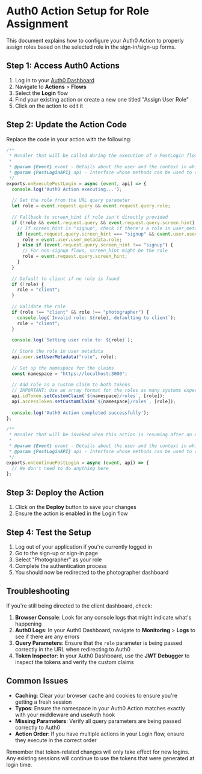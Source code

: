# Auth0 Action Setup for Role Assignment

This document explains how to configure your Auth0 Action to properly assign roles based on the selected role in the sign-in/sign-up forms.

## Step 1: Access Auth0 Actions

1. Log in to your [Auth0 Dashboard](https://manage.auth0.com/)
2. Navigate to **Actions** > **Flows**
3. Select the **Login** flow
4. Find your existing action or create a new one titled "Assign User Role"
5. Click on the action to edit it

## Step 2: Update the Action Code

Replace the code in your action with the following:

```javascript
/**
 * Handler that will be called during the execution of a PostLogin flow.
 *
 * @param {Event} event - Details about the user and the context in which they are logging in.
 * @param {PostLoginAPI} api - Interface whose methods can be used to change the behavior of the login.
 */
exports.onExecutePostLogin = async (event, api) => {
  console.log('Auth0 Action executing...');
  
  // Get the role from the URL query parameter
  let role = event.request.query && event.request.query.role;
  
  // Fallback to screen_hint if role isn't directly provided
  if (!role && event.request.query && event.request.query.screen_hint) {
    // If screen_hint is "signup", check if there's a role in user_metadata
    if (event.request.query.screen_hint === "signup" && event.user.user_metadata && event.user.user_metadata.role) {
      role = event.user.user_metadata.role;
    } else if (event.request.query.screen_hint !== "signup") {
      // For non-signup flows, screen_hint might be the role
      role = event.request.query.screen_hint;
    }
  }
  
  // Default to client if no role is found
  if (!role) {
    role = "client";
  }
  
  // Validate the role
  if (role !== "client" && role !== "photographer") {
    console.log(`Invalid role: ${role}, defaulting to client`);
    role = "client";
  }
  
  console.log(`Setting user role to: ${role}`);
  
  // Store the role in user metadata
  api.user.setUserMetadata("role", role);
  
  // Set up the namespace for the claims
  const namespace = "https://localhost:3000";
  
  // Add role as a custom claim to both tokens
  // IMPORTANT: Use an array format for the roles as many systems expect this
  api.idToken.setCustomClaim(`${namespace}/roles`, [role]);
  api.accessToken.setCustomClaim(`${namespace}/roles`, [role]);
  
  console.log('Auth0 Action completed successfully');
};

/**
 * Handler that will be invoked when this action is resuming after an external redirect.
 *
 * @param {Event} event - Details about the user and the context in which they are logging in.
 * @param {PostLoginAPI} api - Interface whose methods can be used to change the behavior of the login.
 */
exports.onContinuePostLogin = async (event, api) => {
  // We don't need to do anything here
};
```

## Step 3: Deploy the Action

1. Click on the **Deploy** button to save your changes
2. Ensure the action is enabled in the Login flow

## Step 4: Test the Setup

1. Log out of your application if you're currently logged in
2. Go to the sign-up or sign-in page
3. Select "Photographer" as your role
4. Complete the authentication process
5. You should now be redirected to the photographer dashboard

## Troubleshooting

If you're still being directed to the client dashboard, check:

1. **Browser Console**: Look for any console logs that might indicate what's happening
2. **Auth0 Logs**: In your Auth0 Dashboard, navigate to **Monitoring** > **Logs** to see if there are any errors
3. **Query Parameters**: Ensure that the `role` parameter is being passed correctly in the URL when redirecting to Auth0
4. **Token Inspector**: In your Auth0 Dashboard, use the **JWT Debugger** to inspect the tokens and verify the custom claims

## Common Issues

- **Caching**: Clear your browser cache and cookies to ensure you're getting a fresh session
- **Typos**: Ensure the namespace in your Auth0 Action matches exactly with your middleware and useAuth hook
- **Missing Parameters**: Verify all query parameters are being passed correctly to Auth0
- **Action Order**: If you have multiple actions in your Login flow, ensure they execute in the correct order

Remember that token-related changes will only take effect for new logins. Any existing sessions will continue to use the tokens that were generated at login time. 